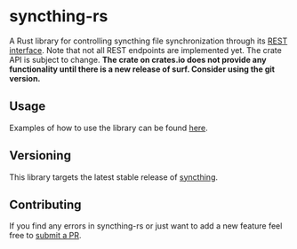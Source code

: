 # syncthing-rs

A Rust library for controlling syncthing file synchronization through its [REST interface](https://github.com/syncthing/syncthing/blob/master/man/syncthing-rest-api.7). Note that not all REST endpoints are implemented yet. The crate API is subject to change. **The crate on crates.io does not provide any functionality until there is a new release of surf. Consider using the git version.**

## Usage

Examples of how to use the library can be found [here](examples).

## Versioning

This library targets the latest stable release of [syncthing](https://github.com/syncthing/syncthing).

## Contributing

 If you find any errors in syncthing-rs or just want to add a new feature feel free to [submit a PR](https://github.com/jaycefayne/syncthing-rs/pulls).
